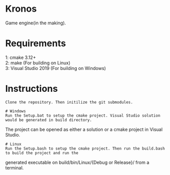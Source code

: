 # Kronos
Game engine(in the making).

# Requirements
1: cmake 3.12+\
2: make (For building on Linux)\
3: Visual Studio 2019 (For building on Windows)

# Instructions
	Clone the repository. Then initilize the git submodules.

	# Windows
	Run the Setup.bat to setup the cmake project. Visual Studio solution would be generated in build directory.
The project can be opened as either a solution or a cmake project in Visual Studio.
	
	# Linux
	Run the Setup.bash to setup the cmake project. Then run the build.bash to build the project and run the
generated executable on build/bin/Linux/{Debug or Release}/ from a terminal.

